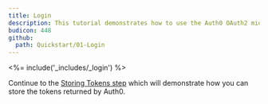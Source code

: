 ```yaml
---
title: Login
description: This tutorial demonstrates how to use the Auth0 OAuth2 middleware to add authentication to your web app.
budicon: 448
github:
  path: Quickstart/01-Login
---
```

<%= include('_includes/_login') %>

Continue to the [Storing Tokens step](/quickstart/webapp/aspnet-owin/02-storing-tokens) which will demonstrate how you can store the tokens returned by Auth0.
